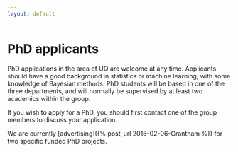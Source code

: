 ```yaml
---
layout: default
---
```


# PhD applicants

PhD applications in the area of UQ are welcome at any time. Applicants should have a good background in statistics or machine learning, with some knowledge of Bayesian methods. PhD students will be based in one of the three departments, and will normally be supervised by at least two academics within the group.

If you wish to apply for a PhD, you should first contact one of the group members to discuss your application.

We are currently [advertising]({% post_url 2016-02-06-Grantham %}) for  two specific funded PhD projects.
